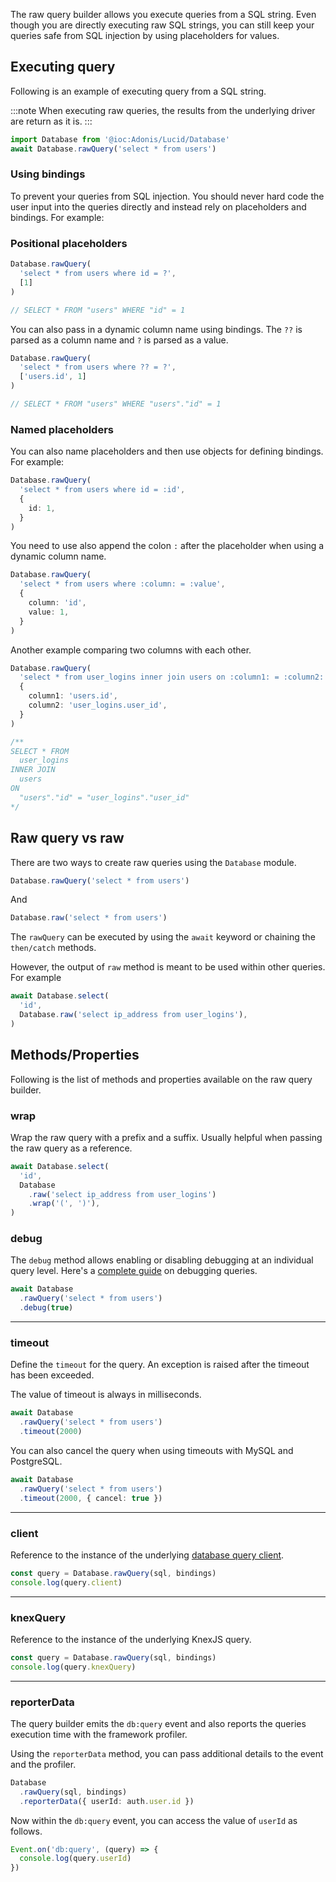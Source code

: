 The raw query builder allows you execute queries from a SQL string. Even though you are directly executing raw SQL strings, you can still keep your queries safe from SQL injection by using placeholders for values.

## Executing query
Following is an example of executing query from a SQL string.

:::note
When executing raw queries, the results from the underlying driver are return as it is.
:::

```ts
import Database from '@ioc:Adonis/Lucid/Database'
await Database.rawQuery('select * from users')
```

### Using bindings
To prevent your queries from SQL injection. You should never hard code the user input into the queries directly and instead rely on placeholders and bindings. For example:

### Positional placeholders

```ts
Database.rawQuery(
  'select * from users where id = ?',
  [1]
)

// SELECT * FROM "users" WHERE "id" = 1
```

You can also pass in a dynamic column name using bindings. The `??` is parsed as a column name and `?` is parsed as a value.

```ts
Database.rawQuery(
  'select * from users where ?? = ?',
  ['users.id', 1]
)

// SELECT * FROM "users" WHERE "users"."id" = 1
```

### Named placeholders

You can also name placeholders and then use objects for defining bindings. For example:

```ts
Database.rawQuery(
  'select * from users where id = :id',
  {
    id: 1,
  }
)
```

You need to use also append the colon `:` after the placeholder when using a dynamic column name.

```ts
Database.rawQuery(
  'select * from users where :column: = :value',
  {
    column: 'id',
    value: 1,
  }
)
```

Another example comparing two columns with each other.

```ts
Database.rawQuery(
  'select * from user_logins inner join users on :column1: = :column2:',
  {
    column1: 'users.id',
    column2: 'user_logins.user_id',
  }
)

/**
SELECT * FROM
  user_logins
INNER JOIN
  users
ON
  "users"."id" = "user_logins"."user_id"
*/
```

## Raw query vs raw
There are two ways to create raw queries using the `Database` module.

```ts
Database.rawQuery('select * from users')
```

And

```ts
Database.raw('select * from users')
```

The `rawQuery` can be executed by using the `await` keyword or chaining the `then/catch` methods.

However, the output of `raw` method is meant to be used within other queries. For example

```ts
await Database.select(
  'id',
  Database.raw('select ip_address from user_logins'),
)
```

## Methods/Properties
Following is the list of methods and properties available on the raw query builder.

### wrap
Wrap the raw query with a prefix and a suffix. Usually helpful when passing the raw query as a reference.

```ts
await Database.select(
  'id',
  Database
    .raw('select ip_address from user_logins')
    .wrap('(', ')'),
)
```

### debug
The `debug` method allows enabling or disabling debugging at an individual query level. Here's a [complete guide](/guides/database/debugging-queries/) on debugging queries.

```ts
await Database
  .rawQuery('select * from users')
  .debug(true)
```

---

### timeout
Define the `timeout` for the query. An exception is raised after the timeout has been exceeded.

The value of timeout is always in milliseconds.

```ts
await Database
  .rawQuery('select * from users')
  .timeout(2000)
```

You can also cancel the query when using timeouts with MySQL and PostgreSQL.

```ts
await Database
  .rawQuery('select * from users')
  .timeout(2000, { cancel: true })
```

---

### client
Reference to the instance of the underlying [database query client](/api/database/query-client).

```ts
const query = Database.rawQuery(sql, bindings)
console.log(query.client)
```

---

### knexQuery
Reference to the instance of the underlying KnexJS query.

```ts
const query = Database.rawQuery(sql, bindings)
console.log(query.knexQuery)
```

---

### reporterData
The query builder emits the `db:query` event and also reports the queries execution time with the framework profiler.

Using the `reporterData` method, you can pass additional details to the event and the profiler.

```ts
Database
  .rawQuery(sql, bindings)
  .reporterData({ userId: auth.user.id })
```

Now within the `db:query` event, you can access the value of `userId` as follows.

```ts
Event.on('db:query', (query) => {
  console.log(query.userId)
})
```
